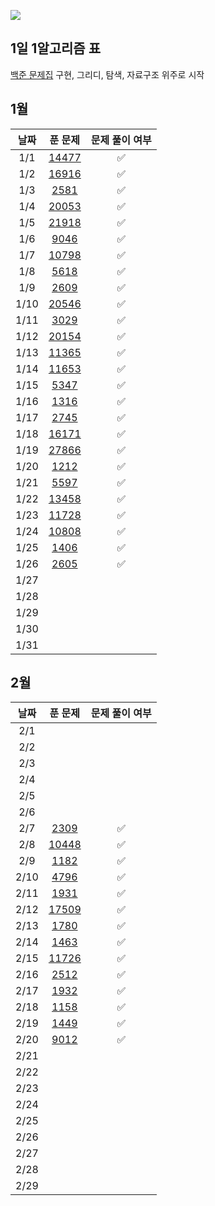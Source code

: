 ![](https://api.mosu.blog/OneDay-OneAlgorithm/LeeTaeHee?since=2024-01-01)

## 1일 1알고리즘 표

[백준 문제집](https://github.com/tony9402/baekjoon?tab=readme-ov-file) 구현, 그리디, 탐색, 자료구조 위주로 시작

## 1월

|  날짜  |                      푼 문제                      | 문제 풀이 여부 |
|:----:|:----------------------------------------------:|:--------:|
| 1/1  | [14477](https://www.acmicpc.net/problem/14467) |    ✅     |
| 1/2  | [16916](https://www.acmicpc.net/problem/16916) |    ✅     |
| 1/3  |  [2581](https://www.acmicpc.net/problem/2581)  |    ✅     |
| 1/4  | [20053](https://www.acmicpc.net/problem/20053) |    ✅     |
| 1/5  | [21918](https://www.acmicpc.net/problem/21918) |    ✅     |
| 1/6  |  [9046](https://www.acmicpc.net/problem/9046)  |    ✅     |
| 1/7  | [10798](https://www.acmicpc.net/problem/10798) |    ✅     |
| 1/8  |  [5618](https://www.acmicpc.net/problem/5618)  |    ✅     |
| 1/9  |  [2609](https://www.acmicpc.net/problem/2609)  |    ✅     |
| 1/10 | [20546](https://www.acmicpc.net/problem/20546) |    ✅     |
| 1/11 |  [3029](https://www.acmicpc.net/problem/3029)  |    ✅     |
| 1/12 | [20154](https://www.acmicpc.net/problem/20154) |    ✅     |
| 1/13 | [11365](https://www.acmicpc.net/problem/11365) |    ✅     |
| 1/14 | [11653](https://www.acmicpc.net/problem/11653) |    ✅     |
| 1/15 |  [5347](https://www.acmicpc.net/problem/5347)  |    ✅     |
| 1/16 |  [1316](https://www.acmicpc.net/problem/1316)  |    ✅     |
| 1/17 |  [2745](https://www.acmicpc.net/problem/2745)  |    ✅     |
| 1/18 | [16171](https://www.acmicpc.net/problem/16171) |    ✅     |
| 1/19 | [27866](https://www.acmicpc.net/problem/27866) |    ✅     |
| 1/20 |  [1212](https://www.acmicpc.net/problem/1212)  |    ✅     |
| 1/21 |  [5597](https://www.acmicpc.net/problem/5597)  |    ✅     |
| 1/22 | [13458](https://www.acmicpc.net/problem/13458) |    ✅     |
| 1/23 | [11728](https://www.acmicpc.net/problem/11728) |    ✅     |
| 1/24 | [10808](https://www.acmicpc.net/problem/10808) |    ✅     |
| 1/25 |  [1406](https://www.acmicpc.net/problem/1406)  |    ✅     |
| 1/26 |  [2605](https://www.acmicpc.net/problem/2605)  |    ✅     |
| 1/27 |                                                |          |
| 1/28 |                                                |          |
| 1/29 |                                                |          |
| 1/30 |                                                |          |
| 1/31 |                                                |          |

## 2월

|  날짜  |                      푼 문제                      | 문제 풀이 여부 |
|:----:|:----------------------------------------------:|:--------:|
| 2/1  |                                                |          |
| 2/2  |                                                |          |
| 2/3  |                                                |          |
| 2/4  |                                                |          |
| 2/5  |                                                |          |
| 2/6  |                                                |          |
| 2/7  |  [2309](https://www.acmicpc.net/problem/2309)  |    ✅     |
| 2/8  | [10448](https://www.acmicpc.net/problem/10448) |    ✅     |
| 2/9  |  [1182](https://www.acmicpc.net/problem/1182)  |    ✅     |
| 2/10 |  [4796](https://www.acmicpc.net/problem/4796)  |    ✅     |
| 2/11 |  [1931](https://www.acmicpc.net/problem/1931)  |    ✅     |
| 2/12 | [17509](https://www.acmicpc.net/problem/17509) |    ✅     |
| 2/13 |  [1780](https://www.acmicpc.net/problem/1780)  |    ✅     |
| 2/14 |  [1463](https://www.acmicpc.net/problem/1463)  |    ✅     |
| 2/15 | [11726](https://www.acmicpc.net/problem/11726) |    ✅     |
| 2/16 |  [2512](https://www.acmicpc.net/problem/2512)  |    ✅     |
| 2/17 |  [1932](https://www.acmicpc.net/problem/1932)  |    ✅     |
| 2/18 |  [1158](https://www.acmicpc.net/problem/1158)  |    ✅     |
| 2/19 |  [1449](https://www.acmicpc.net/problem/1449)  |    ✅     |
| 2/20 |  [9012](https://www.acmicpc.net/problem/9012)  |    ✅     |
| 2/21 |                                                |          |
| 2/22 |                                                |          |
| 2/23 |                                                |          |
| 2/24 |                                                |          |
| 2/25 |                                                |          |
| 2/26 |                                                |          |
| 2/27 |                                                |          |
| 2/28 |                                                |          |
| 2/29 |                                                |          |
